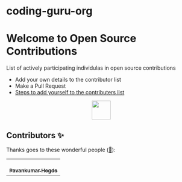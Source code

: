 # coding-guru-org

# Welcome to Open Source Contributions

<p>List of actively participating individulas in open source contributions</p>

-   Add your own details to the contributor list
-   Make a Pull Request
-   [Steps to add yourself to the contributers list](https://github.com/coding-guru-org/coding-guru-org/README.md)

<p align="center">
    <a href="https://www.linkedin.com/in/pavankumar-hegde%F0%9F%9F%A2-1007b8246/">
        <img height="50" src="https://avatars.githubusercontent.com/u/85627085?v=4"/>
    </a>
</p>
  

## Contributors ✨

Thanks goes to these wonderful people ([:hugs:](https://allcontributors.org/docs/en/emoji-key)):

<!-- ALL-CONTRIBUTORS-LIST:START - Do not remove or modify this section -->
<!-- prettier-ignore-start -->
<!-- markdownlint-disable -->
<table>
    <tbody>
        <tr>         
            <td align="center">
                <a href="https://github.com/hegdepavankumar
                    <img src="https://avatars.githubusercontent.com/u/85627085?v=4" alt="Pavankumar Hegde"/>
                    <br />
                    <sub><b>Pavankumar Hegde</b></sub>
                </a>
            </td>
  </tbody>
  </table>
